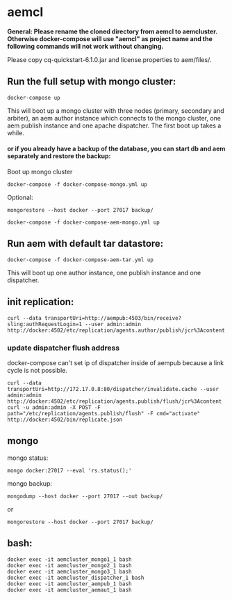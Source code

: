 # aemcl

**General: Please rename the cloned directory from aemcl to aemcluster. Otherwise docker-compose will use "aemcl" as project name and the following commands will not work without changing.**

Please copy cq-quickstart-6.1.0.jar and license.properties to aem/files/.

## Run the full setup with mongo cluster:

    docker-compose up

This will boot up a mongo cluster with three nodes (primary, secondary and arbiter), an aem author instance which connects to the mongo cluster, one aem publish instance and one apache dispatcher. The first boot up takes a while.

#### or if you already have a backup of the database, you can start db and aem separately and restore the backup:

Boot up mongo cluster

    docker-compose -f docker-compose-mongo.yml up

Optional:

    mongorestore --host docker --port 27017 backup/

    docker-compose -f docker-compose-aem-mongo.yml up


## Run aem with default tar datastore:

    docker-compose -f docker-compose-aem-tar.yml up

This will boot up one author instance, one publish instance and one dispatcher.

## init replication:

    curl --data transportUri=http://aempub:4503/bin/receive?sling:authRequestLogin=1 --user admin:admin http://docker:4502/etc/replication/agents.author/publish/jcr%3Acontent

### update dispatcher flush address

docker-compose can't set ip of dispatcher inside of aempub because a link cycle is not possible.

    curl --data transportUri=http://172.17.0.8:80/dispatcher/invalidate.cache --user admin:admin http://docker:4502/etc/replication/agents.publish/flush/jcr%3Acontent
    curl -u admin:admin -X POST -F path="/etc/replication/agents.publish/flush" -F cmd="activate" http://docker:4502/bin/replicate.json


## mongo

mongo status:

    mongo docker:27017 --eval 'rs.status();'

mongo backup:

    mongodump --host docker --port 27017 --out backup/

or

    mongorestore --host docker --port 27017 backup/


## bash:

    docker exec -it aemcluster_mongo1_1 bash
    docker exec -it aemcluster_mongo2_1 bash
    docker exec -it aemcluster_mongo3_1 bash
    docker exec -it aemcluster_dispatcher_1 bash
    docker exec -it aemcluster_aempub_1 bash
    docker exec -it aemcluster_aemaut_1 bash

